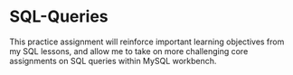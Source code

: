 # SQL-Queries

This practice assignment will reinforce important learning objectives from my SQL lessons, and allow me to take on more challenging core assignments on SQL queries within MySQL workbench.
